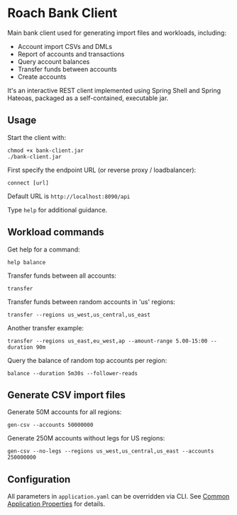 # Roach Bank Client 

Main bank client used for generating import files and workloads, including:

 - Account import CSVs and DMLs
 - Report of accounts and transactions
 - Query account balances 
 - Transfer funds between accounts
 - Create accounts 

It's an interactive REST client implemented using Spring Shell and Spring Hateoas,
packaged as a self-contained, executable jar. 

## Usage

Start the client with:

    chmod +x bank-client.jar
    ./bank-client.jar

First specify the endpoint URL (or reverse proxy / loadbalancer):

    connect [url]
     
Default URL is `http://localhost:8090/api`      

Type `help` for additional guidance.

## Workload commands

Get help for a command:

    help balance

Transfer funds between all accounts:

    transfer

Transfer funds between random accounts in 'us' regions:

    transfer --regions us_west,us_central,us_east

Another transfer example:

    transfer --regions us_east,eu_west,ap --amount-range 5.00-15:00 --duration 90m

Query the balance of random top accounts per region:

    balance --duration 5m30s --follower-reads

## Generate CSV import files

Generate 50M accounts for all regions:

    gen-csv --accounts 50000000

Generate 250M accounts without legs for US regions:

    gen-csv --no-legs --regions us_west,us_central,us_east --accounts 250000000

## Configuration

All parameters in `application.yaml` can be overridden via CLI. See 
[Common Application Properties](http://docs.spring.io/spring-boot/docs/current/reference/html/common-application-properties.html)
for details.